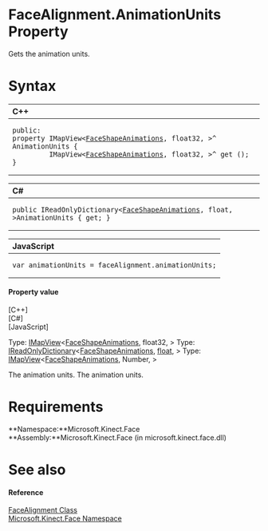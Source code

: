 FaceAlignment.AnimationUnits Property  
=====================================  

Gets the animation units. <span id="syntaxSection"></span>

Syntax  
======  

<table>
<colgroup>
<col width="100%" />
</colgroup>
<thead>
<tr class="header">
<th align="left">C++</th>
</tr>
</thead>
<tbody>
<tr class="odd">
<td align="left"><pre><code>public:  
property IMapView&lt;<a href="../../FaceShapeAnimations.md">FaceShapeAnimations</a>, float32, &gt;^ AnimationUnits {  
         IMapView&lt;<a href="../../FaceShapeAnimations.md">FaceShapeAnimations</a>, float32, &gt;^ get ();  
}</code></pre></td>
</tr>
</tbody>
</table>

<table>
<colgroup>
<col width="100%" />
</colgroup>
<thead>
<tr class="header">
<th align="left">C#</th>
</tr>
</thead>
<tbody>
<tr class="odd">
<td align="left"><pre><code>public IReadOnlyDictionary&lt;<a href="../../FaceShapeAnimations.md">FaceShapeAnimations</a>, float, &gt;AnimationUnits { get; }</code></pre></td>
</tr>
</tbody>
</table>

<table>
<colgroup>
<col width="100%" />
</colgroup>
<thead>
<tr class="header">
<th align="left">JavaScript</th>
</tr>
</thead>
<tbody>
<tr class="odd">
<td align="left"><pre><code>var animationUnits = faceAlignment.animationUnits;</code></pre></td>
</tr>
</tbody>
</table>

<span id="ID4ER"></span>
#### Property value  

[C++]   
 [C\#]   
 [JavaScript]   

Type: [IMapView](http://msdn.microsoft.com/en-us/library/br226037.aspx)\<[FaceShapeAnimations](../../FaceShapeAnimations.md), float32, \>
Type: [IReadOnlyDictionary](http://msdn.microsoft.com/en-us/library/hh136548.aspx)\<[FaceShapeAnimations](../../FaceShapeAnimations.md), [float](http://msdn.microsoft.com/en-us/library/system.single.aspx), \>
Type: [IMapView](http://msdn.microsoft.com/en-us/library/br226037.aspx)\<[FaceShapeAnimations](../../FaceShapeAnimations.md), Number, \>

The animation units. The animation units.  

<span id="requirements"></span>

Requirements  
============  

**Namespace:**Microsoft.Kinect.Face  
**Assembly:**Microsoft.Kinect.Face (in microsoft.kinect.face.dll)  

<span id="ID4EPB"></span>

See also  
========  

<span id="ID4ERB"></span>
#### Reference  

[FaceAlignment Class](../../FaceAlignment_Class.md)  
 [Microsoft.Kinect.Face Namespace](../../../Kinect.Face.md)  



<!--Please do not edit the data in the comment block below.-->
<!--
TOCTitle : AnimationUnits Property
RLTitle : FaceAlignment.AnimationUnits Property
KeywordK : AnimationUnits property
KeywordK : FaceAlignment.AnimationUnits property
KeywordF : Microsoft.Kinect.Face.FaceAlignment.AnimationUnits
KeywordF : FaceAlignment.AnimationUnits
KeywordF : AnimationUnits
KeywordF : Microsoft.Kinect.Face.FaceAlignment.AnimationUnits
KeywordA : P:Microsoft.Kinect.Face.FaceAlignment.AnimationUnits
AssetID : P:Microsoft.Kinect.Face.FaceAlignment.AnimationUnits
Locale : en-us
CommunityContent : 1
APIType : Managed
APILocation : microsoft.kinect.face.dll
APIName : Microsoft.Kinect.Face.FaceAlignment.AnimationUnits
TargetOS : Windows
TopicType : kbSyntax
DevLang : VB
DevLang : CSharp
DevLang : JavaScript
DevLang : C++
DocSet : K4Wv2
ProjType : K4Wv2Proj
Technology : Kinect for Windows
Product : Kinect for Windows SDK v2
productversion : 20
-->
